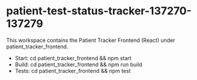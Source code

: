 # patient-test-status-tracker-137270-137279

This workspace contains the Patient Tracker Frontend (React) under patient_tracker_frontend.

- Start: cd patient_tracker_frontend && npm start
- Build: cd patient_tracker_frontend && npm run build
- Tests: cd patient_tracker_frontend && npm test